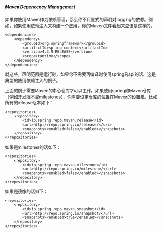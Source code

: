 ##### Maven Dependency Management

如果你使用Maven作为依赖管理，那么你不用显式的声明对logging的依赖。例如，如果使用依赖注入来构建一个应用，你的Maven文件看起来应该是这样的。

```
<dependencies>
	<dependency>
		<groupId>org.springframework</groupId>
		<artifactId>spring-context</artifactId>
		<version>4.3.9.RELEASE</version>
		<scope>runtime</scope>
	</dependency>
</dependencies>
```

就这些。声明范围是运行时，如果你不需要再编译时使用spring的api的话。这是典型的使用依赖注入的例子。

上面的例子需要Maven的中心仓库才可以工作。如果使用spring的Maven仓库（例如开发版本或milestones），你需要设定仓库的位置在Maven的设置宏。比如所有的release版本如下：

```
<repositories>
    <repository>
        <id>io.spring.repo.maven.release</id>
        <url>http://repo.spring.io/release/</url>
        <snapshots><enabled>false</enabled></snapshots>
    </repository>
</repositories>
```

如果是milestones的话如下：

```
<repositories>
    <repository>
        <id>io.spring.repo.maven.milestone</id>
        <url>http://repo.spring.io/milestone/</url>
        <snapshots><enabled>false</enabled></snapshots>
    </repository>
</repositories>
```

如果是镜像的话如下：

```
<repositories>
    <repository>
        <id>io.spring.repo.maven.snapshot</id>
        <url>http://repo.spring.io/snapshot/</url>
        <snapshots><enabled>true</enabled></snapshots>
    </repository>
</repositories>
```